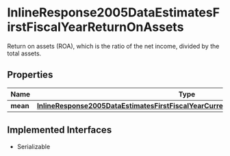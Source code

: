 

# InlineResponse2005DataEstimatesFirstFiscalYearReturnOnAssets

Return on assets (ROA), which is the ratio of the net income, divided by the total assets.

## Properties

Name | Type | Description | Notes
------------ | ------------- | ------------- | -------------
**mean** | [**InlineResponse2005DataEstimatesFirstFiscalYearCurrencyDependentEstimatesEbitMean**](InlineResponse2005DataEstimatesFirstFiscalYearCurrencyDependentEstimatesEbitMean.md) |  |  [optional]


## Implemented Interfaces

* Serializable


